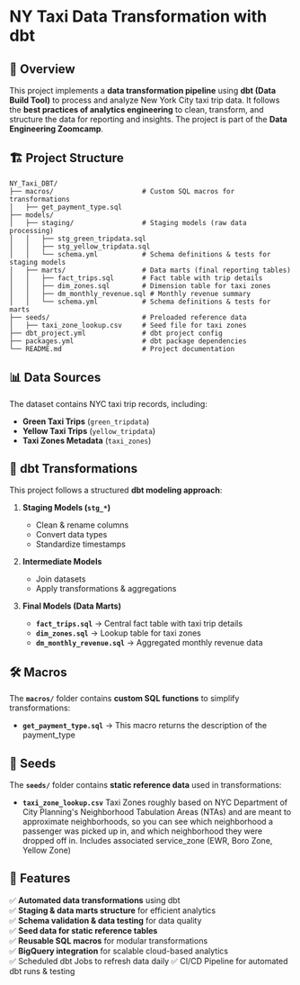 # NY Taxi Data Transformation with dbt  

## 📌 Overview  
This project implements a **data transformation pipeline** using **dbt (Data Build Tool)** to process and analyze New York City taxi trip data. It follows the **best practices of analytics engineering** to clean, transform, and structure the data for reporting and insights. The project is part of the **Data Engineering Zoomcamp**.  

## 🏗️ Project Structure  

```
NY_Taxi_DBT/
├── macros/                      # Custom SQL macros for transformations
│   ├── get_payment_type.sql
├── models/
│   ├── staging/                 # Staging models (raw data processing)
│   │   ├── stg_green_tripdata.sql
│   │   ├── stg_yellow_tripdata.sql
│   │   └── schema.yml           # Schema definitions & tests for staging models
│   ├── marts/                   # Data marts (final reporting tables)
│   │   ├── fact_trips.sql       # Fact table with trip details
│   │   ├── dim_zones.sql        # Dimension table for taxi zones
│   │   ├── dm_monthly_revenue.sql # Monthly revenue summary
│   │   └── schema.yml           # Schema definitions & tests for marts
├── seeds/                       # Preloaded reference data
│   ├── taxi_zone_lookup.csv     # Seed file for taxi zones
├── dbt_project.yml              # dbt project config  
├── packages.yml                 # dbt package dependencies  
└── README.md                    # Project documentation  
```

## 📊 Data Sources  
The dataset contains NYC taxi trip records, including:  
- **Green Taxi Trips** (`green_tripdata`)  
- **Yellow Taxi Trips** (`yellow_tripdata`)  
- **Taxi Zones Metadata** (`taxi_zones`)  

## 🔄 dbt Transformations  

This project follows a structured **dbt modeling approach**:  

1. **Staging Models (`stg_*`)**  
   - Clean & rename columns  
   - Convert data types  
   - Standardize timestamps  

2. **Intermediate Models**  
   - Join datasets  
   - Apply transformations & aggregations  

3. **Final Models (Data Marts)**  
   - **`fact_trips.sql`** → Central fact table with taxi trip details  
   - **`dim_zones.sql`** → Lookup table for taxi zones  
   - **`dm_monthly_revenue.sql`** → Aggregated monthly revenue data  

## 🛠️ Macros  

The **`macros/`** folder contains **custom SQL functions** to simplify transformations:  
- **`get_payment_type.sql`** →  This macro returns the description of the payment_type  

## 📌 Seeds  

The **`seeds/`** folder contains **static reference data** used in transformations:  
- **`taxi_zone_lookup.csv`** Taxi Zones roughly based on NYC Department of City Planning's Neighborhood
      Tabulation Areas (NTAs) and are meant to approximate neighborhoods, so you can see which
      neighborhood a passenger was picked up in, and which neighborhood they were dropped off in. 
      Includes associated service_zone (EWR, Boro Zone, Yellow Zone)
  
## 🎯 Features  

✅ **Automated data transformations** using dbt  
✅ **Staging & data marts structure** for efficient analytics  
✅ **Schema validation & data testing** for data quality  
✅ **Seed data for static reference tables**  
✅ **Reusable SQL macros** for modular transformations  
✅ **BigQuery integration** for scalable cloud-based analytics  
✅ Scheduled dbt Jobs to refresh data daily
✅ CI/CD Pipeline for automated dbt runs & testing
